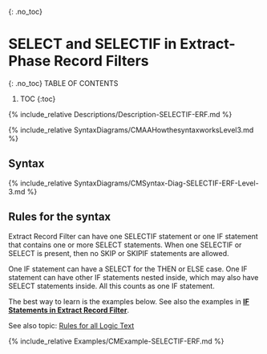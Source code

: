 {: .no_toc}
# SELECT and SELECTIF in Extract-Phase Record Filters

{: .no_toc}
TABLE OF CONTENTS 
1. TOC
{:toc}  


{% include_relative Descriptions/Description-SELECTIF-ERF.md %}

{% include_relative SyntaxDiagrams/CMAAHowthesyntaxworksLevel3.md %}

## Syntax 

{% include_relative SyntaxDiagrams/CMSyntax-Diag-SELECTIF-ERF-Level-3.md %}

## Rules for the syntax

Extract Record Filter can have one SELECTIF statement or one IF statement that contains one or more SELECT statements. When one SELECTIF or SELECT is present, then no SKIP or SKIPIF statements are allowed.  

One IF statement can have a SELECT for the THEN or ELSE case. One IF statement can have other IF statements nested inside, which may also have SELECT statements inside. All this counts as one IF statement.

The best way to learn is the examples below. See also the examples in [**IF Statements in Extract Record Filter**](../LogicText/IFstatementsERF.md).

See also topic: [Rules for all Logic Text](../../Workbench/RulesforallLogicText.md) 

{% include_relative Examples/CMExample-SELECTIF-ERF.md %} 

